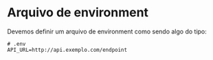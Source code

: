 # Arquivo de environment
Devemos definir um arquivo de environment como sendo algo do tipo:

```
# .env
API_URL=http://api.exemplo.com/endpoint

```
